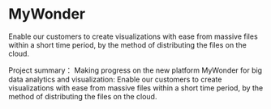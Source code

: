 # MyWonder
Enable our customers to create visualizations with ease from massive files within a short time period, by the method of distributing the files on the cloud.

Project summary：
Making progress on the new platform MyWonder for big data analytics and visualization: 
Enable our customers to create visualizations with ease from massive files within a short time period, by the method of distributing the files on the cloud.
